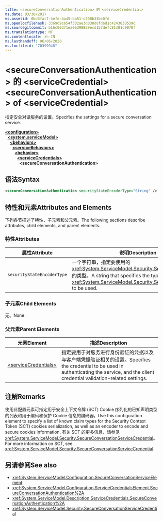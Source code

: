 ```yaml
---
title: <secureConversationAuthentication> 的 <serviceCredential>
ms.date: 03/30/2017
ms.assetid: 0bd3fac7-befd-4a45-ba51-c200b33be0fd
ms.openlocfilehash: 336969c654f332ae3d838d8fd6d1c4243838539c
ms.sourcegitcommit: b16c00371ea06398859ecd157defc81301c9070f
ms.translationtype: MT
ms.contentlocale: zh-CN
ms.lasthandoff: 06/06/2020
ms.locfileid: "70399948"
---
```

# <a name="secureconversationauthentication-of-servicecredential"></a><span data-ttu-id="962f1-102">\<secureConversationAuthentication> 的 \<serviceCredential></span><span class="sxs-lookup"><span data-stu-id="962f1-102">\<secureConversationAuthentication> of \<serviceCredential></span></span>
<span data-ttu-id="962f1-103">指定安全对话服务的设置。</span><span class="sxs-lookup"><span data-stu-id="962f1-103">Specifies the settings for a secure conversation service.</span></span>  
  
[**\<configuration>**](../configuration-element.md)\
&nbsp;&nbsp;[**\<system.serviceModel>**](system-servicemodel.md)\
&nbsp;&nbsp;&nbsp;&nbsp;[**\<behaviors>**](behaviors.md)\
&nbsp;&nbsp;&nbsp;&nbsp;&nbsp;&nbsp;[**\<serviceBehaviors>**](servicebehaviors.md)\
&nbsp;&nbsp;&nbsp;&nbsp;&nbsp;&nbsp;&nbsp;&nbsp;[**\<behavior>**](behavior-of-servicebehaviors.md)\
&nbsp;&nbsp;&nbsp;&nbsp;&nbsp;&nbsp;&nbsp;&nbsp;&nbsp;&nbsp;[**\<serviceCredentials>**](servicecredentials.md)\
&nbsp;&nbsp;&nbsp;&nbsp;&nbsp;&nbsp;&nbsp;&nbsp;&nbsp;&nbsp;&nbsp;&nbsp;**\<secureConversationAuthentication>**  
  
## <a name="syntax"></a><span data-ttu-id="962f1-104">语法</span><span class="sxs-lookup"><span data-stu-id="962f1-104">Syntax</span></span>  
  
```xml  
<secureConversationAuthentication securityStateEncoderType="String" />
```  
  
## <a name="attributes-and-elements"></a><span data-ttu-id="962f1-105">特性和元素</span><span class="sxs-lookup"><span data-stu-id="962f1-105">Attributes and Elements</span></span>  
 <span data-ttu-id="962f1-106">下列各节描述了特性、子元素和父元素。</span><span class="sxs-lookup"><span data-stu-id="962f1-106">The following sections describe attributes, child elements, and parent elements.</span></span>  
  
### <a name="attributes"></a><span data-ttu-id="962f1-107">特性</span><span class="sxs-lookup"><span data-stu-id="962f1-107">Attributes</span></span>  
  
|<span data-ttu-id="962f1-108">属性</span><span class="sxs-lookup"><span data-stu-id="962f1-108">Attribute</span></span>|<span data-ttu-id="962f1-109">说明</span><span class="sxs-lookup"><span data-stu-id="962f1-109">Description</span></span>|  
|---------------|-----------------|  
|`securityStateEncoderType`|<span data-ttu-id="962f1-110">一个字符串，指定要使用的 <xref:System.ServiceModel.Security.SecurityStateEncoder> 的类型。</span><span class="sxs-lookup"><span data-stu-id="962f1-110">A string that specifies the type of <xref:System.ServiceModel.Security.SecurityStateEncoder> to be used.</span></span>|  
  
### <a name="child-elements"></a><span data-ttu-id="962f1-111">子元素</span><span class="sxs-lookup"><span data-stu-id="962f1-111">Child Elements</span></span>  
 <span data-ttu-id="962f1-112">无。</span><span class="sxs-lookup"><span data-stu-id="962f1-112">None.</span></span>  
  
### <a name="parent-elements"></a><span data-ttu-id="962f1-113">父元素</span><span class="sxs-lookup"><span data-stu-id="962f1-113">Parent Elements</span></span>  
  
|<span data-ttu-id="962f1-114">元素</span><span class="sxs-lookup"><span data-stu-id="962f1-114">Element</span></span>|<span data-ttu-id="962f1-115">描述</span><span class="sxs-lookup"><span data-stu-id="962f1-115">Description</span></span>|  
|-------------|-----------------|  
|[\<serviceCredentials>](servicecredentials.md)|<span data-ttu-id="962f1-116">指定要用于对服务进行身份验证的凭据以及与客户端凭据验证相关的设置。</span><span class="sxs-lookup"><span data-stu-id="962f1-116">Specifies the credential to be used in authenticating the service, and the client credential validation-related settings.</span></span>|  
  
## <a name="remarks"></a><span data-ttu-id="962f1-117">注解</span><span class="sxs-lookup"><span data-stu-id="962f1-117">Remarks</span></span>  
 <span data-ttu-id="962f1-118">使用此配置元素可指定用于安全上下文令牌 (SCT) Cookie 序列化的已知声明类型的列表和用于编码和保护 Cookie 信息的编码器。</span><span class="sxs-lookup"><span data-stu-id="962f1-118">Use this configuration element to specify a list of known claim types for the Security Context Token (SCT) cookies serialization, as well as an encoder to encode and secure cookies information.</span></span> <span data-ttu-id="962f1-119">有关 SCT 的更多信息，请参见 <xref:System.ServiceModel.Security.SecureConversationServiceCredential>。</span><span class="sxs-lookup"><span data-stu-id="962f1-119">For more information on SCT, see <xref:System.ServiceModel.Security.SecureConversationServiceCredential>.</span></span>  
  
## <a name="see-also"></a><span data-ttu-id="962f1-120">另请参阅</span><span class="sxs-lookup"><span data-stu-id="962f1-120">See also</span></span>

- <xref:System.ServiceModel.Configuration.SecureConversationServiceElement>
- <xref:System.ServiceModel.Configuration.ServiceCredentialsElement.SecureConversationAuthentication%2A>
- <xref:System.ServiceModel.Description.ServiceCredentials.SecureConversationAuthentication%2A>
- <xref:System.ServiceModel.Security.SecureConversationServiceCredential>
